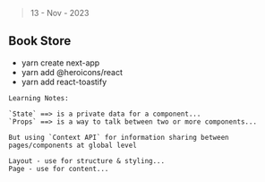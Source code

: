 > 13 - Nov - 2023

## Book Store

- yarn create next-app
- yarn add @heroicons/react
- yarn add react-toastify


```
Learning Notes:

`State` ==> is a private data for a component...
`Props` ==> is a way to talk between two or more components...

But using `Context API` for information sharing between pages/components at global level

Layout - use for structure & styling...
Page - use for content... 
```



